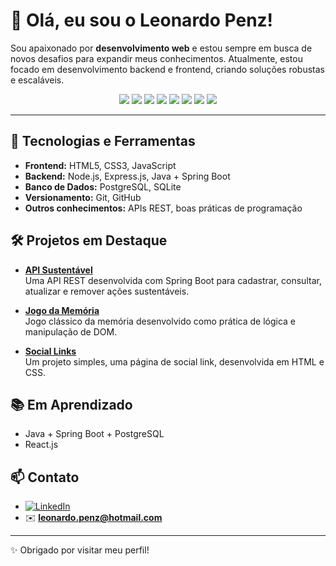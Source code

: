 # 👋 Olá, eu sou o Leonardo Penz!

Sou apaixonado por **desenvolvimento web** e estou sempre em busca de novos desafios para expandir meus conhecimentos. Atualmente, estou focado em desenvolvimento backend e frontend, criando soluções robustas e escaláveis.

<div align="center">
  <img src="https://img.shields.io/badge/JavaScript-F7DF1E?style=for-the-badge&logo=javascript&logoColor=black"/>
  <img src="https://img.shields.io/badge/Node.js-339933?style=for-the-badge&logo=nodedotjs&logoColor=white"/>
  <img src="https://img.shields.io/badge/Express.js-000000?style=for-the-badge&logo=express&logoColor=white"/>
  <img src="https://img.shields.io/badge/Java-007396?style=for-the-badge&logo=java&logoColor=white"/>
  <img src="https://img.shields.io/badge/Spring_Boot-6DB33F?style=for-the-badge&logo=springboot&logoColor=white"/>
  <img src="https://img.shields.io/badge/PostgreSQL-4169E1?style=for-the-badge&logo=postgresql&logoColor=white"/>
  <img src="https://img.shields.io/badge/SQLite-003B57?style=for-the-badge&logo=sqlite&logoColor=white"/>
  <img src="https://img.shields.io/badge/Git-F05032?style=for-the-badge&logo=git&logoColor=white"/>
</div>

---

## 🚀 Tecnologias e Ferramentas

- **Frontend:** HTML5, CSS3, JavaScript
- **Backend:** Node.js, Express.js, Java + Spring Boot
- **Banco de Dados:** PostgreSQL, SQLite
- **Versionamento:** Git, GitHub
- **Outros conhecimentos:** APIs REST, boas práticas de programação

## 🛠️ Projetos em Destaque

- [**API Sustentável**](https://github.com/leonardopenz/api-sustentavel)  
  Uma API REST desenvolvida com Spring Boot para cadastrar, consultar, atualizar e remover ações sustentáveis.

- [**Jogo da Memória**](https://github.com/leonardopenz/jogo-da-memoria)  
  Jogo clássico da memória desenvolvido como prática de lógica e manipulação de DOM.

- [**Social Links**](https://github.com/leonardopenz/social-links)  
  Um projeto simples, uma página de social link, desenvolvida em HTML e CSS.

## 📚 Em Aprendizado

- Java + Spring Boot + PostgreSQL
- React.js


## 📫 Contato

- [![LinkedIn](https://img.shields.io/badge/LinkedIn-0077B5?style=for-the-badge&logo=linkedin&logoColor=white)](https://www.linkedin.com/in/leonardo-penz/)
- ✉️ **leonardo.penz@hotmail.com**

---

✨ Obrigado por visitar meu perfil!
